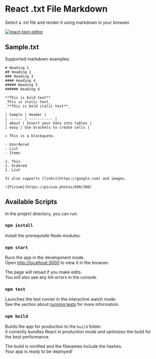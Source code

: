 # React .txt File Markdown

Select a .txt file and render it using markdown in your browser.  

[
![react-text-editor](https://user-images.githubusercontent.com/18619/105570240-d5001b00-5cfc-11eb-9d88-966cc6c959b3.png)
](url)

## Sample.txt

Supported markdown examples:
```
# Heading 1
## Heading 2
### Heading 3
#### Heading 4
##### Heading 5
###### Heading 6

**This is bold text**
_This is italic text_
_**This is bold italic text**_

| Sample | Header |
| ------ | ----------- |
| about | Insert your data into tables |
| easy | Use brackets to create cells |

> This is a blockquote.

- Unordered
- List
- Items 

1. This
1. Ordered
1. List

It also supports [links](https://google.com) and images.

![Picsum](https://picsum.photos/600/300)
```

## Available Scripts

In the project directory, you can run:

### `npm install`

Install the prerequisite Node modules.

### `npm start`

Runs the app in the development mode.\
Open [http://localhost:3000](http://localhost:3000) to view it in the browser.

The page will reload if you make edits.\
You will also see any lint errors in the console.

### `npm test`

Launches the test runner in the interactive watch mode.\
See the section about [running tests](https://facebook.github.io/create-react-app/docs/running-tests) for more information.

### `npm build`

Builds the app for production to the `build` folder.\
It correctly bundles React in production mode and optimizes the build for the best performance.

The build is minified and the filenames include the hashes.\
Your app is ready to be deployed!